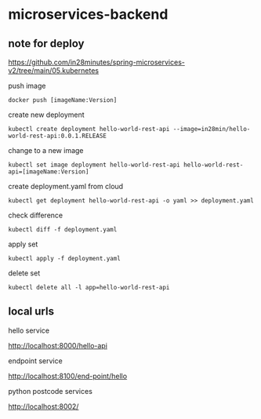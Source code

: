 # microservices-backend

## note for deploy

<https://github.com/in28minutes/spring-microservices-v2/tree/main/05.kubernetes>

push image

`docker push [imageName:Version]`

create new deployment

`kubectl create deployment hello-world-rest-api --image=in28min/hello-world-rest-api:0.0.1.RELEASE`

change to a new image

`kubectl set image deployment hello-world-rest-api hello-world-rest-api=[imageName:Version]`

create deployment.yaml from cloud

`kubectl get deployment hello-world-rest-api -o yaml >> deployment.yaml`

check difference

`kubectl diff -f deployment.yaml`

apply set

`kubectl apply -f deployment.yaml`

delete set

`kubectl delete all -l app=hello-world-rest-api`

## local urls

hello service

<http://localhost:8000/hello-api>

endpoint service

<http://localhost:8100/end-point/hello>

python postcode services

<http://localhost:8002/>
